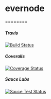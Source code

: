 # evernode
========

##### Travis
[![Build Status](https://travis-ci.org/bchiatt/evernode.svg?branch=master)](https://travis-ci.org/bchiatt/evernode)

##### Coveralls
[![Coverage Status](https://coveralls.io/repos/bchiatt/evernode/badge.png)](https://coveralls.io/r/bchiatt/evernode)

##### Sauce Labs
[![Sauce Test Status](https://saucelabs.com/browser-matrix/bchiatt-evernode.svg)](https://saucelabs.com/u/bchiatt-evernode)

